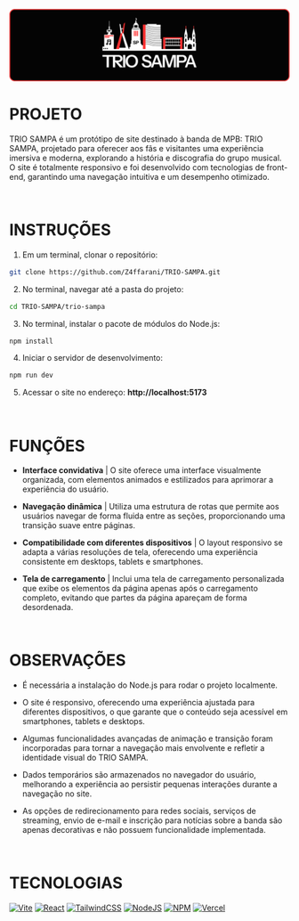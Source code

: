 ![banner](./trio-sampa/assets/banner.png)

# PROJETO
TRIO SAMPA é um protótipo de site destinado à banda de MPB: TRIO SAMPA, projetado para oferecer aos fãs e visitantes uma experiência imersiva e moderna, explorando a história e discografia do grupo musical. O site é totalmente responsivo e foi desenvolvido com tecnologias de front-end, garantindo uma navegação intuitiva e um desempenho otimizado.

<br>    

# INSTRUÇÕES
1. Em um terminal, clonar o repositório:
```bash
git clone https://github.com/Z4ffarani/TRIO-SAMPA.git
```

2. No terminal, navegar até a pasta do projeto:
```bash
cd TRIO-SAMPA/trio-sampa
```

3. No terminal, instalar o pacote de módulos do Node.js:
```bash
npm install
```

4. Iniciar o servidor de desenvolvimento:
```bash
npm run dev
```

5. Acessar o site no endereço: **http://localhost:5173**

<br>

# FUNÇÕES
- **Interface convidativa** | O site oferece uma interface visualmente organizada, com elementos animados e estilizados para aprimorar a experiência do usuário.

- **Navegação dinâmica** | Utiliza uma estrutura de rotas que permite aos usuários navegar de forma fluida entre as seções, proporcionando uma transição suave entre páginas.

- **Compatibilidade com diferentes dispositivos** | O layout responsivo se adapta a várias resoluções de tela, oferecendo uma experiência consistente em desktops, tablets e smartphones.

- **Tela de carregamento** | Inclui uma tela de carregamento personalizada que exibe os elementos da página apenas após o carregamento completo, evitando que partes da página apareçam de forma desordenada.

<br>

# OBSERVAÇÕES
- É necessária a instalação do Node.js para rodar o projeto localmente.

- O site é responsivo, oferecendo uma experiência ajustada para diferentes dispositivos, o que garante que o conteúdo seja acessível em smartphones, tablets e desktops.

- Algumas funcionalidades avançadas de animação e transição foram incorporadas para tornar a navegação mais envolvente e refletir a identidade visual do TRIO SAMPA.

- Dados temporários são armazenados no navegador do usuário, melhorando a experiência ao persistir pequenas interações durante a navegação no site.

- As opções de redirecionamento para redes sociais, serviços de streaming, envio de e-mail e inscrição para notícias sobre a banda são apenas decorativas e não possuem funcionalidade implementada.

<br>

# TECNOLOGIAS
[![Vite](https://img.shields.io/badge/vite-%23646CFF.svg?style=for-the-badge&logo=vite&logoColor=white)](https://vitejs.dev)
[![React](https://img.shields.io/badge/react-%2320232a.svg?style=for-the-badge&logo=react&logoColor=%2361DAFB)](https://react.dev)
[![TailwindCSS](https://img.shields.io/badge/tailwindcss-%2338B2AC.svg?style=for-the-badge&logo=tailwind-css&logoColor=white)](https://tailwindcss.com/docs/installation)
[![NodeJS](https://img.shields.io/badge/node.js-6DA55F?style=for-the-badge&logo=node.js&logoColor=white)](https://nodejs.org/en/download/source-code)
[![NPM](https://img.shields.io/badge/NPM-%23CB3837.svg?style=for-the-badge&logo=npm&logoColor=white)](https://www.npmjs.com/package/react-router-dom)
[![Vercel](https://img.shields.io/badge/vercel-%23000000.svg?style=for-the-badge&logo=vercel&logoColor=white)](https://vercel.com/)
